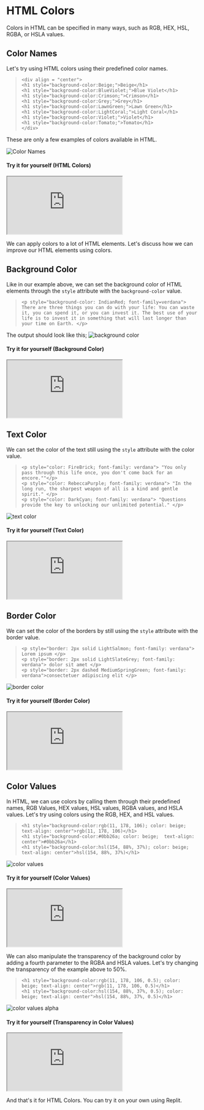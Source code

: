 # HTML Colors

Colors in HTML can be specified in many ways, such as RGB, HEX, HSL, RGBA, or HSLA values.

## Color Names
Let's try using HTML colors using their predefined color names.
>```
><div align = "center">
><h1 style="background-color:Beige;">Beige</h1>
><h1 style="background-color:BlueViolet;">Blue Violet</h1>
><h1 style="background-color:Crimson;">Crimson</h1>
><h1 style="background-color:Grey;">Grey</h1>
><h1 style="background-color:LawnGreen;">Lawn Green</h1>
><h1 style="background-color:LightCoral;">Light Coral</h1>
><h1 style="background-color:Violet;">Violet</h1>
><h1 style="background-color:Tomato;">Tomato</h1>
></div>
>```
These are only a few examples of colors available in HTML. 

![Color Names](https://i.imgur.com/2XQMof4.png)

#### Try it for yourself (HTML Colors)
<iframe src="https://replit.com/@PauleenGregana/HTML-Colors-Sample-1?lite=true"></iframe>

We can apply colors to a lot of HTML elements. Let's discuss how we can improve our HTML elements using colors. 

## Background Color
Like in our example above, we can set the background color of HTML elements through the `style` attribute with the `background-color` value. 
>```
> <p style="background-color: IndianRed; font-family=verdana"> There are three things you can do with your life: You can waste it, you can spend it, or you can invest it. The best use of your life is to invest it in something that will last longer than your time on Earth. </p>
>```
The output should look like this;
![background color](https://i.imgur.com/hTcSRUV.png)

#### Try it for yourself (Background Color)
<iframe src="https://replit.com/@PauleenGregana/HTML-Colors-Sample-2?lite=true"></iframe>

## Text Color
We can set the color of the text still using the `style` attribute with the color value. 
>```
><p style="color: FireBrick; font-family: verdana"> "You only pass through this life once, you don't come back for an encore.""</p>
><p style="color: RebeccaPurple; font-family: verdana"> "In the long run, the sharpest weapon of all is a kind and gentle spirit." </p>
><p style="color: DarkCyan; font-family: verdana"> "Questions provide the key to unlocking our unlimited potential." </p>
>```

![text color](https://i.imgur.com/cmyefy0.png)


#### Try it for yourself (Text Color)
<iframe src="https://replit.com/@PauleenGregana/HTML-Colors-Sample-3?lite=true"></iframe>

## Border Color
We can set the color of the borders by still using the `style` attribute with the border value.
>```
><p style="border: 2px solid LightSalmon; font-family: verdana"> Lorem ipsum </p>
><p style="border: 2px solid LightSlateGrey; font-family: verdana"> dolor sit amet </p>
><p style="border: 2px dashed MediumSpringGreen; font-family: verdana">consectetuer adipiscing elit </p>
>```
![border color](https://i.imgur.com/mepPeIp.png)

#### Try it for yourself (Border Color)
<iframe src="https://replit.com/@PauleenGregana/HTML-Colors-Sample-4?lite=true"></iframe>

## Color Values 

In HTML, we can use colors by calling them through their predefined names, RGB Values, HEX values, HSL values, RGBA values, and HSLA values. 
Let's try using colors using the RGB, HEX, and HSL values. 
>```
><h1 style="background-color:rgb(11, 178, 106); color: beige; text-align: center">rgb(11, 178, 106)</h1>
><h1 style="background-color:#0bb26a; color: beige;  text-align: center">#0bb26a</h1>
><h1 style="background-color:hsl(154, 88%, 37%); color: beige; text-align: center">hsl(154, 88%, 37%)</h1>
>```
![color values](https://i.imgur.com/UJxC3bV.png)

#### Try it for yourself (Color Values)
<iframe src="https://replit.com/@PauleenGregana/HTML-Colors-Sample-5?lite=true"></iframe>

We can also manipulate the transparency of the background color by adding a fourth parameter to the RGBA and HSLA values. Let's try changing the transparency of the example above to 50%. 
>```
><h1 style="background-color:rgb(11, 178, 106, 0.5); color: beige; text-align: center">rgb(11, 178, 106, 0.5)</h1>
><h1 style="background-color:hsl(154, 88%, 37%, 0.5); color: beige; text-align: center">hsl(154, 88%, 37%, 0.5)</h1>
>```
![color values alpha](https://i.imgur.com/XnCqRjf.png)


#### Try it for yourself (Transparency in Color Values)
<iframe src="https://replit.com/@PauleenGregana/HTML-Colors-Sample-6?lite=true"></iframe>

And that's it for HTML Colors. You can try it on your own using Replit.

